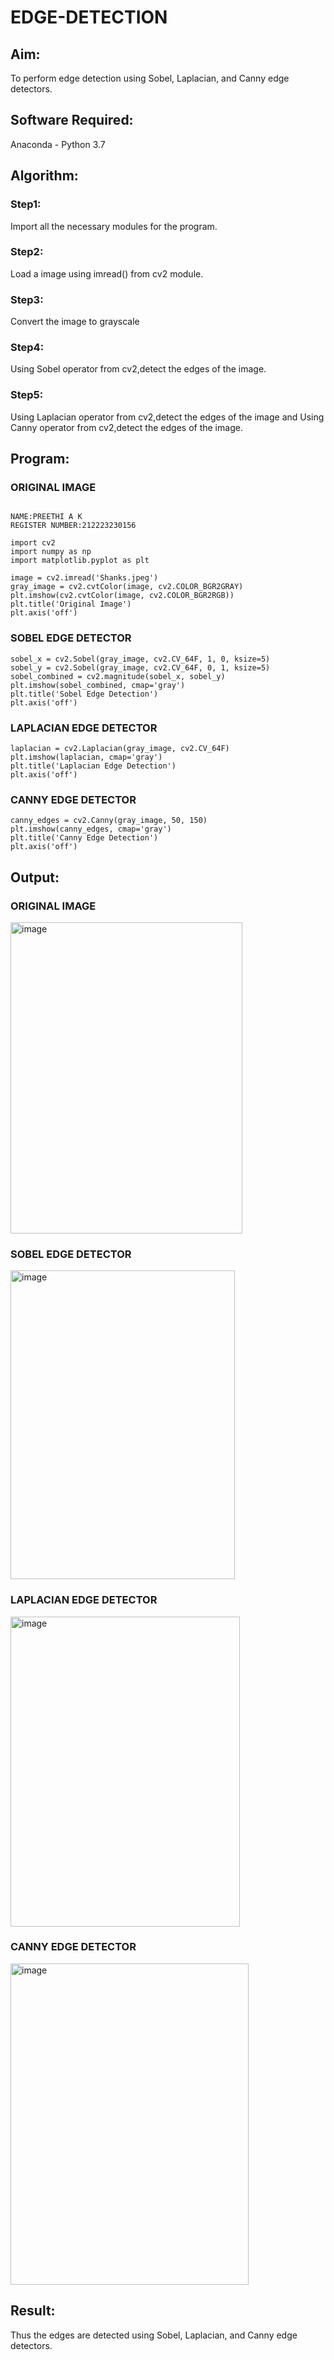 # EDGE-DETECTION
## Aim:
To perform edge detection using Sobel, Laplacian, and Canny edge detectors.

## Software Required:
Anaconda - Python 3.7

## Algorithm:
### Step1:
Import all the necessary modules for the program.

### Step2:
Load a image using imread() from cv2 module.

### Step3:
Convert the image to grayscale

### Step4:
Using Sobel operator from cv2,detect the edges of the image.

### Step5:

Using Laplacian operator from cv2,detect the edges of the image and Using Canny operator from cv2,detect the edges of the image.

## Program:
### ORIGINAL IMAGE
```

NAME:PREETHI A K
REGISTER NUMBER:212223230156

import cv2
import numpy as np
import matplotlib.pyplot as plt

image = cv2.imread('Shanks.jpeg')
gray_image = cv2.cvtColor(image, cv2.COLOR_BGR2GRAY)
plt.imshow(cv2.cvtColor(image, cv2.COLOR_BGR2RGB))
plt.title('Original Image')
plt.axis('off')
```
### SOBEL EDGE DETECTOR
```
sobel_x = cv2.Sobel(gray_image, cv2.CV_64F, 1, 0, ksize=5) 
sobel_y = cv2.Sobel(gray_image, cv2.CV_64F, 0, 1, ksize=5)  
sobel_combined = cv2.magnitude(sobel_x, sobel_y)  
plt.imshow(sobel_combined, cmap='gray')
plt.title('Sobel Edge Detection')
plt.axis('off')
```
### LAPLACIAN EDGE DETECTOR
```
laplacian = cv2.Laplacian(gray_image, cv2.CV_64F)
plt.imshow(laplacian, cmap='gray')
plt.title('Laplacian Edge Detection')
plt.axis('off')
```
### CANNY EDGE DETECTOR
```
canny_edges = cv2.Canny(gray_image, 50, 150)
plt.imshow(canny_edges, cmap='gray')
plt.title('Canny Edge Detection')
plt.axis('off')  
```
## Output:
### ORIGINAL IMAGE
<img width="371" height="498" alt="image" src="https://github.com/user-attachments/assets/5ad6cdf9-593f-467f-bd5b-e25446ca709c" />

### SOBEL EDGE DETECTOR
<img width="359" height="494" alt="image" src="https://github.com/user-attachments/assets/513a7312-5520-4024-ad80-0730feeb47f0" />

### LAPLACIAN EDGE DETECTOR
<img width="367" height="496" alt="image" src="https://github.com/user-attachments/assets/3a3edd3a-ce0d-4194-96d5-2bed885a364a" />

### CANNY EDGE DETECTOR
<img width="381" height="514" alt="image" src="https://github.com/user-attachments/assets/23ec3c35-f2a0-41b7-af8f-fbad93b4b094" />

## Result:
Thus the edges are detected using Sobel, Laplacian, and Canny edge detectors.
